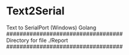 # Text2Serial
Text to SerialPort (Windows) Golang  
###################################  
Directory for file ./Report  
###################################
